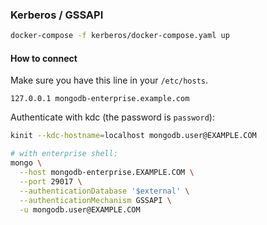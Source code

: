 ### Kerberos / GSSAPI

``` sh
docker-compose -f kerberos/docker-compose.yaml up
```

#### How to connect

Make sure you have this line in your `/etc/hosts`.

```
127.0.0.1 mongodb-enterprise.example.com
```

Authenticate with kdc (the password is `password`):

``` sh
kinit --kdc-hostname=localhost mongodb.user@EXAMPLE.COM
```

``` sh
# with enterprise shell:
mongo \
  --host mongodb-enterprise.EXAMPLE.COM \
  --port 29017 \
  --authenticationDatabase '$external' \
  --authenticationMechanism GSSAPI \
  -u mongodb.user@EXAMPLE.COM
```
